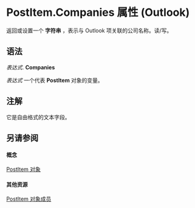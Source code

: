 
# PostItem.Companies 属性 (Outlook)

返回或设置一个 **字符串** ，表示与 Outlook 项关联的公司名称。读/写。


## 语法

 _表达式_. **Companies**

 _表达式_ 一个代表 **PostItem** 对象的变量。


## 注解

它是自由格式的文本字段。


## 另请参阅


#### 概念


[PostItem 对象](de44065d-4e93-315a-279f-7b92f09c0465.md)
#### 其他资源


[PostItem 对象成员](5b150db1-c96d-0721-ec36-d5b5ebc20fd8.md)